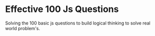 # Effective 100 Js Questions

Solving the 100 basic js questions to build logical thinking to solve
real world problem's.

